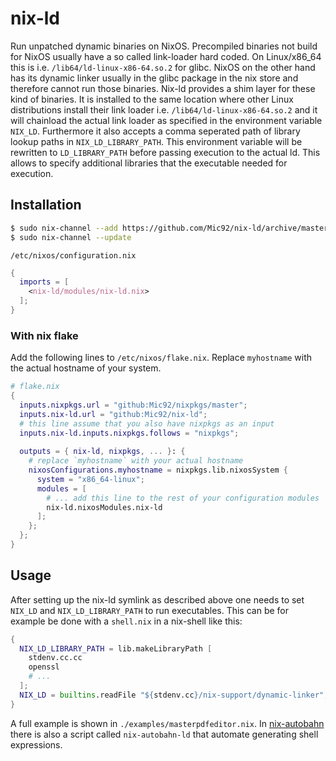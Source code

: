 # nix-ld

Run unpatched dynamic binaries on NixOS. Precompiled binaries not build for
NixOS usually have a so called link-loader hard coded.
On Linux/x86_64 this is i.e. `/lib64/ld-linux-x86-64.so.2` for glibc.
NixOS on the other hand has its dynamic linker usually in the glibc
package in the nix store and therefore cannot run those binaries.
Nix-ld provides a shim layer for these kind of binaries. It
is installed to the same location where other Linux distributions 
install their link loader i.e. `/lib64/ld-linux-x86-64.so.2` and
it will chainload the actual link loader as specified in the environment
variable `NIX_LD`. Furthermore it also accepts a comma seperated
path of library lookup paths in `NIX_LD_LIBRARY_PATH`. This environment
variable will be rewritten to `LD_LIBRARY_PATH` before passing execution
to the actual ld. This allows to specify additional libraries that the
executable needed for execution.

## Installation

```sh
$ sudo nix-channel --add https://github.com/Mic92/nix-ld/archive/master.tar.gz nix-ld
$ sudo nix-channel --update
```

`/etc/nixos/configuration.nix`

```nix
{
  imports = [
    <nix-ld/modules/nix-ld.nix>
  ];
}
```

### With nix flake 

Add the following lines to `/etc/nixos/flake.nix`. Replace `myhostname` with the
actual hostname of your system. 

```nix
# flake.nix
{
  inputs.nixpkgs.url = "github:Mic92/nixpkgs/master";
  inputs.nix-ld.url = "github:Mic92/nix-ld";
  # this line assume that you also have nixpkgs as an input
  inputs.nix-ld.inputs.nixpkgs.follows = "nixpkgs";
  
  outputs = { nix-ld, nixpkgs, ... }: {
    # replace `myhostname` with your actual hostname
    nixosConfigurations.myhostname = nixpkgs.lib.nixosSystem {
      system = "x86_64-linux";
      modules = [
        # ... add this line to the rest of your configuration modules
        nix-ld.nixosModules.nix-ld
      ];
    };
  };
}
```


## Usage

After setting up the nix-ld symlink as described above one needs to  set
`NIX_LD` and `NIX_LD_LIBRARY_PATH` to run executables.  This can be for example
be done with a `shell.nix` in a nix-shell like this:

```nix
{
  NIX_LD_LIBRARY_PATH = lib.makeLibraryPath [
    stdenv.cc.cc
    openssl
    # ...
  ];
  NIX_LD = builtins.readFile "${stdenv.cc}/nix-support/dynamic-linker";
}
```

A full example is shown in `./examples/masterpdfeditor.nix`.
In [nix-autobahn](https://github.com/Lassulus/nix-autobahn) there is also a
script called `nix-autobahn-ld` that automate generating shell expressions.
